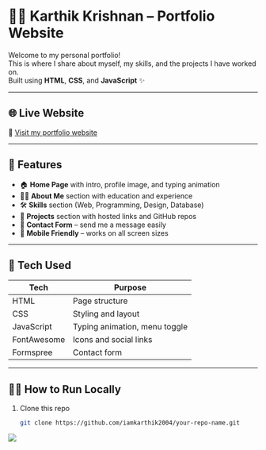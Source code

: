 # 👨‍💻 Karthik Krishnan – Portfolio Website

Welcome to my personal portfolio!  
This is where I share about myself, my skills, and the projects I have worked on.  
Built using **HTML**, **CSS**, and **JavaScript** ✨

---

## 🌐 Live Website

🔗 [Visit my portfolio website](https://karthikkk-portfolyo.vercel.app)  

---

## 📌 Features

- 🏠 **Home Page** with intro, profile image, and typing animation  
- 🙋‍♂️ **About Me** section with education and experience  
- 🛠️ **Skills** section (Web, Programming, Design, Database)  
- 📁 **Projects** section with hosted links and GitHub repos  
- 📩 **Contact Form** – send me a message easily  
- 📱 **Mobile Friendly** – works on all screen sizes  

---

## 🚀 Tech Used

| Tech       | Purpose              |
|------------|----------------------|
| HTML       | Page structure        |
| CSS        | Styling and layout    |
| JavaScript | Typing animation, menu toggle |
| FontAwesome| Icons and social links |
| Formspree  | Contact form          |

---

## 🧑‍💻 How to Run Locally

1. Clone this repo  
   ```bash
   git clone https://github.com/iamkarthik2004/your-repo-name.git

<img src="https://komarev.com/ghpvc/?/iamkarthik2004=repo-visits&color=blueviolet&style=flat-square&label=Repository+Views">
